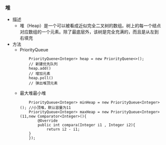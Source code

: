 ### 堆
+ 描述
    + 堆（Heap）是一个可以被看成近似完全二叉树的数组。树上的每一个结点对应数组的一个元素。除了最底层外，该树是完全充满的，而且是从左到右填充
+ 方法
    + PriorityQueue
        ```
            PriorityQuene<Integer> heap = new PriorityQuene<>();
            // 新建优先队列
            heap.add()
            // 增加元素
            heap.poll()
            // 弹出堆顶元素
        ```
    + 最大堆最小堆
        ```
            PriorityQueue<Integer> minHeap = new PriorityQueue<Integer>(); //小顶堆，默认容量为11
            PriorityQueue<Integer> maxHeap = new PriorityQueue<Integer>(11,new Comparator<Integer>(){
                @Override
                public int compara(Integer i1 , Integer i2){
                    return i2 - i1;
            }
            });
        ```